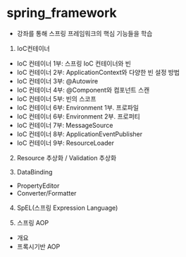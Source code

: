 # spring_framework
- 강좌를 통해 스프링 프레임워크의 핵심 기능들을 학습

1. IoC컨테이너
* IoC 컨테이너 1부: 스프링 IoC 컨테이너와 빈
* IoC 컨테이너 2부: ApplicationContext와 다양한 빈 설정 방법
* IoC 컨테이너 3부: @Autowire
* IoC 컨테이너 4부: @Component와 컴포넌트 스캔
* IoC 컨테이너 5부: 빈의 스코프
* IoC 컨테이너 6부: Environment 1부. 프로파일
* IoC 컨테이너 6부: Environment 2부. 프로퍼티
* IoC 컨테이너 7부: MessageSource
* IoC 컨테이너 8부: ApplicationEventPublisher
* IoC 컨테이너 9부: ResourceLoader
 
2. Resource 추상화 / Validation 추상화

3. DataBinding 
* PropertyEditor
* Converter/Formatter

4. SpEL(스프링 Expression Language)

5. 스프링 AOP
* 개요
* 프록시기반 AOP